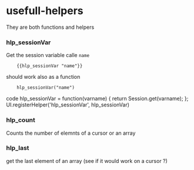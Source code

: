 # usefull-helpers

They are both functions and helpers

### hlp_sessionVar

Get the session variable calle `name`

        {{hlp_sessionVar "name"}}

should work also as a function

        hlp_sessionVar("name")
        
code
        hlp_sessionVar = function(varname)  {
                return Session.get(varname);
        };
        UI.registerHelper('hlp_sessionVar', hlp_sessionVar)

### hlp_count

Counts the number of elemnts of a cursor or an array


### hlp_last

get the last element of an array (see if it would work on a cursor ?)
